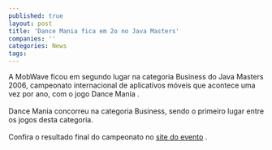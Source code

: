 ```yaml
---
published: true
layout: post
title: 'Dance Mania fica em 2o no Java Masters'
companies: ''
categories: News
tags: 
---
```

A MobWave
 ficou em segundo lugar na categoria Business do Java Masters 2006, campeonato internacional de aplicativos móveis que acontece uma vez por ano, com o jogo Dance Mania
.<br /><br />Dance Mania concorreu na categoria Business, sendo o primeiro lugar entre os jogos desta categoria.<br /><br />Confira o resultado final do campeonato no <a target="_blank" href="http://www.javamasters.org">site do evento</a>
.
